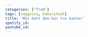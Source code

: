 ```yaml
---
categories: ['Trad']
tags: [vaggvisa, babyrytmik]
title: 'Min hatt den har tre kanter'
spotify_id: 
youtube_id: 
---
```


